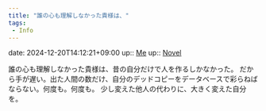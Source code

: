 ```yaml
---
title: "誰の心も理解しなかった貴様は、"
tags:
 - Info
---
```


date: 2024-12-20T14:12:21+09:00
up:: [Me](../Bar/Novel/Chaos/Me.md)
up:: [Novel](../Bar/Novel/Topics/Novel.md)

誰の心も理解しなかった貴様は、昔の自分だけで人を作るしかなかった。
だから手が遅い。出た人間の数だけ、自分のデッドコピーをデータベースで彩らねばならない。何度も。何度も。
少し変えた他人の代わりに、大きく変えた自分を。